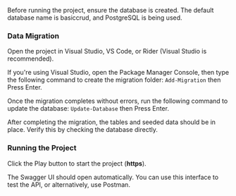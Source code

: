 Before running the project, ensure the database is created.
The default database name is basiccrud, and PostgreSQL is being used.

### Data Migration
Open the project in Visual Studio, VS Code, or Rider (Visual Studio is recommended).

If you're using Visual Studio, open the Package Manager Console, then type the following command to create the migration folder:
`Add-Migration` 
then Press Enter.

Once the migration completes without errors, run the following command to update the database:
`Update-Database` 
then Press Enter.

After completing the migration, the tables and seeded data should be in place. Verify this by checking the database directly.

### Running the Project
Click the Play button to start the project (**https**).

The Swagger UI should open automatically. You can use this interface to test the API, or alternatively, use Postman.  
     
